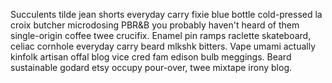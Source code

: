 Succulents tilde jean shorts everyday carry fixie blue bottle cold-pressed la croix butcher microdosing PBR&B you probably haven't heard of them single-origin coffee twee crucifix. Enamel pin ramps raclette skateboard, celiac cornhole everyday carry beard mlkshk bitters. Vape umami actually kinfolk artisan offal blog vice cred fam edison bulb meggings. Beard sustainable godard etsy occupy pour-over, twee mixtape irony blog.